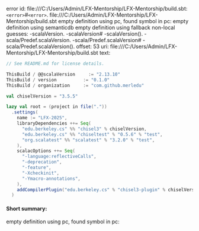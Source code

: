 error id: file:///C:/Users/Admin/LFX-Mentorship/LFX-Mentorship/build.sbt:`<error>`#`<error>`.
file:///C:/Users/Admin/LFX-Mentorship/LFX-Mentorship/build.sbt
empty definition using pc, found symbol in pc: 
empty definition using semanticdb
empty definition using fallback
non-local guesses:
	 -scalaVersion.
	 -scalaVersion#
	 -scalaVersion().
	 -scala/Predef.scalaVersion.
	 -scala/Predef.scalaVersion#
	 -scala/Predef.scalaVersion().
offset: 53
uri: file:///C:/Users/Admin/LFX-Mentorship/LFX-Mentorship/build.sbt
text:
```scala
// See README.md for license details.

ThisBuild / @@scalaVersion     := "2.13.10"
ThisBuild / version          := "0.1.0"
ThisBuild / organization     := "com.github.merledu"

val chiselVersion = "3.5.5"

lazy val root = (project in file("."))
  .settings(
    name := "LFX-2025",
    libraryDependencies ++= Seq(
      "edu.berkeley.cs" %% "chisel3" % chiselVersion,
      "edu.berkeley.cs" %% "chiseltest" % "0.5.6" % "test",
      "org.scalatest" %% "scalatest" % "3.2.0" % "test",
    ),
    scalacOptions ++= Seq(
      "-language:reflectiveCalls",
      "-deprecation",
      "-feature",
      "-Xcheckinit",
      "-Ymacro-annotations",
    ),
    addCompilerPlugin("edu.berkeley.cs" % "chisel3-plugin" % chiselVersion cross CrossVersion.full),
  )

```


#### Short summary: 

empty definition using pc, found symbol in pc: 